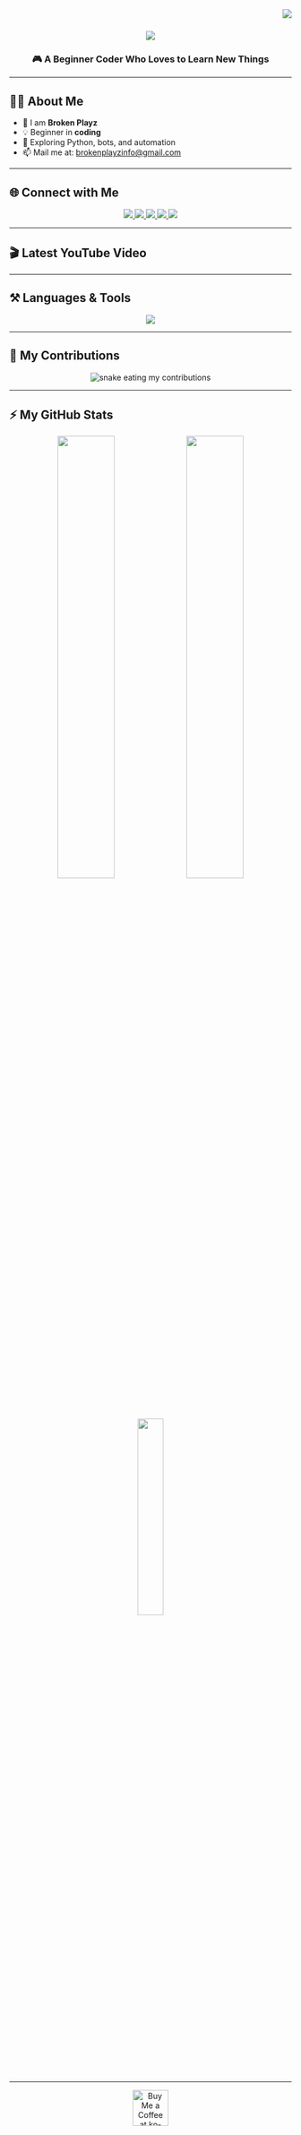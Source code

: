 <img align="right" src="https://visitor-badge.laobi.icu/badge?page_id=brokenplayz23.brokenplayz23" />

<h1 align="center">
  <img src="https://readme-typing-svg.herokuapp.com/?font=Righteous&size=35&center=true&vCenter=true&width=500&height=70&duration=4000&lines=Hi+There!+👋;+I'm+Broken+Playz!" />
</h1>

<h3 align="center">🎮 A Beginner Coder Who Loves to Learn New Things</h3>

---

## 🧑‍💻 About Me

- 👋 I am **Broken Playz**
- 💡 Beginner in **coding**
- 🎯 Exploring Python, bots, and automation
- 📫 Mail me at: [brokenplayzinfo@gmail.com](mailto:brokenplayzinfo@gmail.com)

---

## 🌐 Connect with Me

<p align="center">
  <a href="https://www.youtube.com/@BrokenPlayz23" target="_blank">
    <img src="https://img.shields.io/badge/Youtube-red?style=for-the-badge&logo=youtube&logoColor=white" />
  </a>
  <a href="https://www.tiktok.com/@brokenplayz23_" target="_blank">
    <img src="https://img.shields.io/badge/TikTok-black?style=for-the-badge&logo=tiktok&logoColor=white" />
  </a>
  <a href="https://www.facebook.com/brokenplayz233/" target="_blank">
    <img src="https://img.shields.io/badge/Facebook-1877F2?style=for-the-badge&logo=facebook&logoColor=white" />
  </a>
  <a href="https://discord.gg/fGxrRu6FCE" target="_blank">
    <img src="https://img.shields.io/badge/Discord-5865F2?style=for-the-badge&logo=discord&logoColor=white" />
  </a>
  <a href="https://www.instagram.com/brokenplayz23/" target="_blank">
    <img src="https://img.shields.io/badge/Instagram-E4405F?style=for-the-badge&logo=instagram&logoColor=white" />
  </a>
</p>

---

## 🎬 Latest YouTube Video
<!-- YOUTUBE:START -->
<!-- YOUTUBE:END -->

---

## ⚒️ Languages & Tools

<div align="center">
  <img src="https://skillicons.dev/icons?i=python,javascript,html,css,vscode,github,git,discord" /><br>
</div>

---

## 🐍 My Contributions

<p align="center">
  <img alt="snake eating my contributions" src="https://raw.githubusercontent.com/brokenplayz23/brokenplayz23/output/github-contribution-grid-snake.svg" />
</p>

---

## ⚡ My GitHub Stats

<p align="center">
  <img width="45%" src="https://github-readme-stats.vercel.app/api?username=brokenplayz23&show_icons=true&theme=default&bg_color=00000000" />
  <img width="45%" src="https://github-readme-streak-stats.herokuapp.com?user=brokenplayz23&theme=default&background=FFFFFF00" />
  <br/>
  <img width="30%" src="https://github-readme-stats.vercel.app/api/top-langs/?username=brokenplayz23&layout=compact&theme=default&bg_color=00000000" />
</p>

---

<p align="center">
  <a href='https://ko-fi.com/V7V4RAK9C' target='_blank'>
    <img height='64' style='border:0px;height:64px;' src='https://storage.ko-fi.com/cdn/kofi1.png?v=3' border='0' alt='Buy Me a Coffee at ko-fi.com' />
  </a>
</p>
